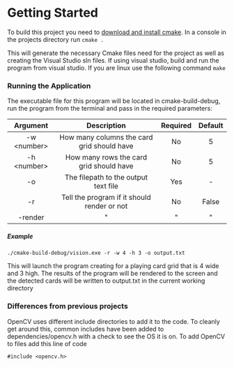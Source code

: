 # Getting Started
To build this project you need to [download and install cmake](https://cmake.org/download/). In a console in the projects directory run ```cmake . ```

This will generate the necessary Cmake files need for the project as well as creating the Visual Studio sln files. If using visual studio, build and run the program from visual studio. If you are linux use the following command ```make ```

### Running the Application

The executable file for this program will be located in cmake-build-debug, run the program from the terminal and pass in the required parameters:

| Argument | Description | Required | Default |
|:--------:|:-----------:|:--------:|:-------:|
| -w \<number\> | How many columns the card grid should have | No | 5 |
| -h \<number\> | How many rows the card grid should have | No | 5|
| -o <filepath> | The filepath to the output text file | Yes | -
| -r | Tell the program if it should render or not | No | False |
| -render | " | " | " |

##### Example
```
./cmake-build-debug/vision.exe -r -w 4 -h 3 -o output.txt
```

This will launch the program creating for a playing card grid that is 4 wide and 3 high. The results of the program will be rendered to the screen and the detected cards will be written to output.txt in the current working directory

### Differences from previous projects
OpenCV uses different include directories to add it to the code. To cleanly get around this, common includes have been added to dependencies/opencv.h with a check to see the OS it is on. To add OpenCV to files add this line of code

```
#include <opencv.h>
```